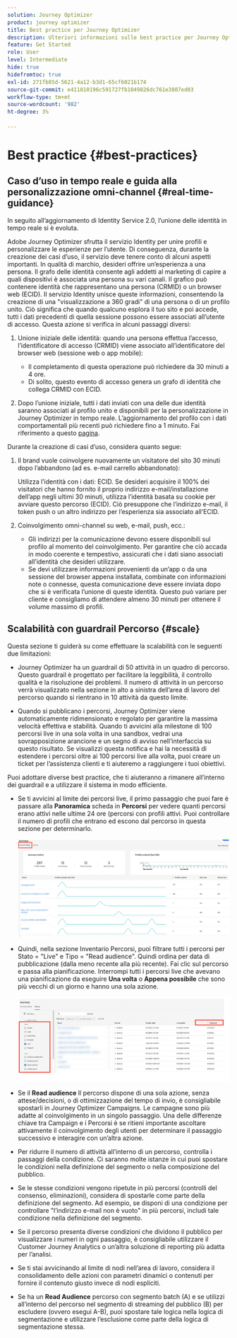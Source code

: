 ```yaml
---
solution: Journey Optimizer
product: journey optimizer
title: Best practice per Journey Optimizer
description: Ulteriori informazioni sulle best practice per Journey Optimizer
feature: Get Started
role: User
level: Intermediate
hide: true
hidefromtoc: true
exl-id: 271fb85d-5621-4a12-b3d1-65cf6021b174
source-git-commit: e411810196c591727fb1049826dc761e3807ed03
workflow-type: tm+mt
source-wordcount: '982'
ht-degree: 3%

---
```


# Best practice {#best-practices}

## Caso d’uso in tempo reale e guida alla personalizzazione omni-channel {#real-time-guidance}

In seguito all’aggiornamento di Identity Service 2.0, l’unione delle identità in tempo reale si è evoluta.

Adobe Journey Optimizer sfrutta il servizio Identity per unire profili e personalizzare le esperienze per l’utente. Di conseguenza, durante la creazione dei casi d’uso, il servizio deve tenere conto di alcuni aspetti importanti. In qualità di marchio, desideri offrire un’esperienza a una persona. Il grafo delle identità consente agli addetti al marketing di capire a quali dispositivi è associata una persona su vari canali. Il grafico può contenere identità che rappresentano una persona (CRMID) o un browser web (ECID). Il servizio Identity unisce queste informazioni, consentendo la creazione di una &quot;visualizzazione a 360 gradi&quot; di una persona o di un profilo unito. Ciò significa che quando qualcuno esplora il tuo sito e poi accede, tutti i dati precedenti di quella sessione possono essere associati all’utente di accesso. Questa azione si verifica in alcuni passaggi diversi:

1. Unione iniziale delle identità: quando una persona effettua l’accesso, l’identificatore di accesso (CRMID) viene associato all’identificatore del browser web (sessione web o app mobile):

   * Il completamento di questa operazione può richiedere da 30 minuti a 4 ore.
   * Di solito, questo evento di accesso genera un grafo di identità che collega CRMID con ECID.

1. Dopo l’unione iniziale, tutti i dati inviati con una delle due identità saranno associati al profilo unito e disponibili per la personalizzazione in Journey Optimizer in tempo reale. L’aggiornamento del profilo con i dati comportamentali più recenti può richiedere fino a 1 minuto. Fai riferimento a questo [pagina](https://experienceleague.adobe.com/docs/experience-platform/ingestion/streaming/overview.html?lang=it).

Durante la creazione di casi d’uso, considera quanto segue:

1. Il brand vuole coinvolgere nuovamente un visitatore del sito 30 minuti dopo l’abbandono (ad es. e-mail carrello abbandonato):

   Utilizza l’identità con i dati: ECID. Se desideri acquisire il 100% dei visitatori che hanno fornito il proprio indirizzo e-mail/installazione dell’app negli ultimi 30 minuti, utilizza l’identità basata su cookie per avviare questo percorso (ECID). Ciò presuppone che l’indirizzo e-mail, il token push o un altro indirizzo per l’esperienza sia associato all’ECID.

1. Coinvolgimento omni-channel su web, e-mail, push, ecc.:

   * Gli indirizzi per la comunicazione devono essere disponibili sul profilo al momento del coinvolgimento. Per garantire che ciò accada in modo coerente e tempestivo, assicurati che i dati siano associati all’identità che desideri utilizzare.
   * Se devi utilizzare informazioni provenienti da un’app o da una sessione del browser appena installata, combinate con informazioni note o connesse, questa comunicazione deve essere inviata dopo che si è verificata l’unione di queste identità. Questo può variare per cliente e consigliamo di attendere almeno 30 minuti per ottenere il volume massimo di profili.

## Scalabilità con guardrail Percorso {#scale}

Questa sezione ti guiderà su come effettuare la scalabilità con le seguenti due limitazioni:

* Journey Optimizer ha un guardrail di 50 attività in un quadro di percorso. Questo guardrail è progettato per facilitare la leggibilità, il controllo qualità e la risoluzione dei problemi. Il numero di attività in un percorso verrà visualizzato nella sezione in alto a sinistra dell’area di lavoro del percorso quando si rientrano in 10 attività da questo limite.

* Quando si pubblicano i percorsi, Journey Optimizer viene automaticamente ridimensionato e regolato per garantire la massima velocità effettiva e stabilità. Quando ti avvicini alla milestone di 100 percorsi live in una sola volta in una sandbox, vedrai una sovrapposizione arancione e un segno di avviso nell’interfaccia su questo risultato. Se visualizzi questa notifica e hai la necessità di estendere i percorsi oltre ai 100 percorsi live alla volta, puoi creare un ticket per l’assistenza clienti e ti aiuteremo a raggiungere i tuoi obiettivi.

Puoi adottare diverse best practice, che ti aiuteranno a rimanere all’interno dei guardrail e a utilizzare il sistema in modo efficiente.

* Se ti avvicini al limite dei percorsi live, il primo passaggio che puoi fare è passare alla **Panoramica** scheda in **Percorsi** per vedere quanti percorsi erano attivi nelle ultime 24 ore (percorsi con profili attivi. Puoi controllare il numero di profili che entrano ed escono dal percorso in questa sezione per determinarlo.

  ![](assets/journey-guardrails2.png)

* Quindi, nella sezione Inventario Percorsi, puoi filtrare tutti i percorsi per Stato = &quot;Live&quot; e Tipo = &quot;Read audience&quot;. Quindi ordina per data di pubblicazione (dalla meno recente alla più recente). Fai clic sul percorso e passa alla pianificazione. Interrompi tutti i percorsi live che avevano una pianificazione da eseguire **Una volta** o **Appena possibile** che sono più vecchi di un giorno e hanno una sola azione.

  ![](assets/journey-guardrails1.png)

* Se il **Read audience** Il percorso dispone di una sola azione, senza attese/decisioni, o di ottimizzazione del tempo di invio, è consigliabile spostarli in Journey Optimizer Campaigns. Le campagne sono più adatte al coinvolgimento in un singolo passaggio. Una delle differenze chiave tra Campaign e i Percorsi è se ritieni importante ascoltare attivamente il coinvolgimento degli utenti per determinare il passaggio successivo e interagire con un’altra azione.
* Per ridurre il numero di attività all’interno di un percorso, controlla i passaggi della condizione. Ci saranno molte istanze in cui puoi spostare le condizioni nella definizione del segmento o nella composizione del pubblico.
* Se le stesse condizioni vengono ripetute in più percorsi (controlli del consenso, eliminazioni), considera di spostarle come parte della definizione del segmento. Ad esempio, se disponi di una condizione per controllare &quot;l’indirizzo e-mail non è vuoto&quot; in più percorsi, includi tale condizione nella definizione del segmento.
* Se il percorso presenta diverse condizioni che dividono il pubblico per visualizzare i numeri in ogni passaggio, è consigliabile utilizzare il Customer Journey Analytics o un’altra soluzione di reporting più adatta per l’analisi.
* Se ti stai avvicinando al limite di nodi nell’area di lavoro, considera il consolidamento delle azioni con parametri dinamici o contenuti per fornire il contenuto giusto invece di nodi espliciti.

* Se ha un **Read Audience** percorso con segmento batch (A) e se utilizzi all’interno del percorso nel segmento di streaming del pubblico (B) per escludere (ovvero esegui A-B), puoi spostare tale logica nella logica di segmentazione e utilizzare l’esclusione come parte della logica di segmentazione stessa.